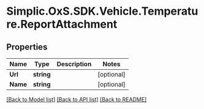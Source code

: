 # Simplic.OxS.SDK.Vehicle.Temperature.ReportAttachment

## Properties

Name | Type | Description | Notes
------------ | ------------- | ------------- | -------------
**Url** | **string** |  | [optional] 
**Name** | **string** |  | [optional] 

[[Back to Model list]](../README.md#documentation-for-models) [[Back to API list]](../README.md#documentation-for-api-endpoints) [[Back to README]](../README.md)

